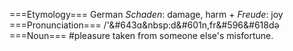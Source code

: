 ===Etymology===
German <i>Schaden</i>: damage, harm + <i>Freude</i>: joy
===Pronunciation===
/'&#643&#593;&nbsp:d&#601n,fr&#596&#618d&#601;
===Noun===
#pleasure taken from someone else's misfortune.